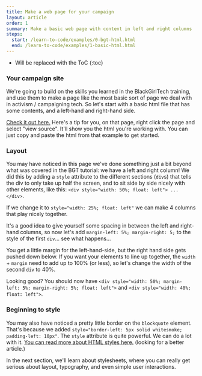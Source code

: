 ```yaml
---
title: Make a web page for your campaign
layout: article
order: 1
summary: Make a basic web page with content in left and right columns
steps:
  start: /learn-to-code/examples/0-bgt-html.html
  end: /learn-to-code/examples/1-basic-html.html
---
```


* Will be replaced with the ToC
{:toc}

### Your campaign site

We're going to build on the skills you learned in the BlackGirlTech training,
and use them to make a page like the most basic sort of page we deal with
in activism / campaigning tech. So let's start with a basic html file that
has some contents, and a left-hand and right-hand side.

[Check it out here.](/learn-to-code/examples/1-basic-html.html) Here's a tip for
you, on that page, right click the page and select "view source". It'll show you
the html you're working with. You can just copy and paste the html from that
example to get started.

### Layout

You may have noticed in this page we've done something just a bit beyond what
was covered in the BGT tutorial: we have a left and right column! We did this
by adding a `style` attribute to the different sections (`div`s) that tells
the div to only take up half the screen, and to sit side by side nicely with
other elements, like this: `<div style="width: 50%; float: left"> ... </div>`.

If we change it to `style="width: 25%; float: left"` we can make 4 columns that
play nicely together.

It's a good idea to give yourself some spacing in between the left and right-hand
columns, so now let's add `margin-left: 5%; margin-right: 5;` to the style of
the first `div`... see what happens...

You get a little margin for the left-hand-side, but the right hand side gets
pushed down below. If you want your elements to line up together, the
`width` + `margin` need to add up to 100% (or less), so let's change the width
of the second `div` to 40%.

Looking good? You should now have `<div style="width: 50%; margin-left: 5%; margin-right: 5%; float: left">` and `<div style="width: 40%; float: left">`.

### Beginning to style

You may also have noticed a pretty little border on the `blockquote` element.
That's because we added `style="border-left: 5px solid whitesmoke; padding-left: 10px"`.
The `style` attribute is quite powerful. We can do a lot with it. [You can read more about HTML styles here.](https://www.w3schools.com/html/html_styles.asp) (looking for a better article.)

In the next section, we'll learn about stylesheets, where you can really get serious
about layout, typography, and even simple user interactions.
